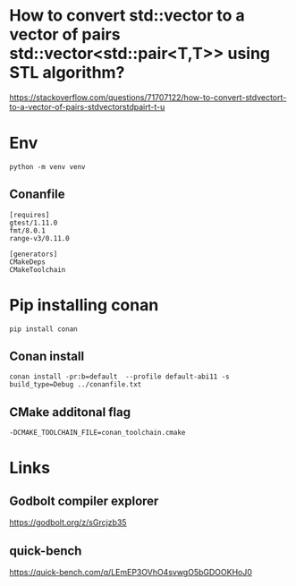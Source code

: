 # How to convert std::vector<T> to a vector of pairs std::vector<std::pair<T,T>> using STL algorithm?

https://stackoverflow.com/questions/71707122/how-to-convert-stdvectort-to-a-vector-of-pairs-stdvectorstdpairt-t-u

# Env
    python -m venv venv                             

## Conanfile 
    [requires]
    gtest/1.11.0
    fmt/8.0.1
    range-v3/0.11.0

    [generators]
    CMakeDeps
    CMakeToolchain


# Pip installing conan
    pip install conan

## Conan install
    conan install -pr:b=default  --profile default-abi11 -s build_type=Debug ../conanfile.txt                

## CMake additonal flag
    -DCMAKE_TOOLCHAIN_FILE=conan_toolchain.cmake

# Links

## Godbolt compiler explorer
https://godbolt.org/z/sGrcjzb35

##  quick-bench
https://quick-bench.com/q/LEmEP3OVhO4svwgO5bGDOOKHoJ0
